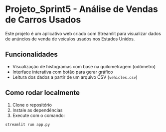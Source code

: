 # Projeto_Sprint5 - Análise de Vendas de Carros Usados

Este projeto é um aplicativo web criado com Streamlit para visualizar dados de anúncios de venda de veículos usados nos Estados Unidos.

## Funcionalidades

- Visualização de histogramas com base na quilometragem (odômetro)
- Interface interativa com botão para gerar gráfico
- Leitura dos dados a partir de um arquivo CSV (`vehicles.csv`)

## Como rodar localmente

1. Clone o repositório
2. Instale as dependências
3. Execute com o comando:

```bash
streamlit run app.py